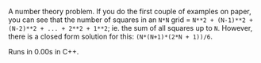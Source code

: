 A number theory problem. If you do the first couple of examples on paper, you can see that the number of squares in an `N*N` grid = `N**2 + (N-1)**2 + (N-2)**2 + ... + 2**2 + 1**2`; ie. the sum of all squares up to `N`. However, there is a closed form solution for this: `(N*(N+1)*(2*N + 1))/6`.

Runs in 0.00s in C++.
